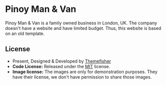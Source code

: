# Pinoy Man & Van

Pinoy Man & Van is a family owned business in London, UK. The company doesn't have a website and have limited budget. Thus, this website is based on an old template.

<!-- licence -->
## License
* Present, Designed & Developed by [Themefisher](https://themefisher.com)
* **Code License:** Released under the [MIT](https://github.com/themefisher/themelight/blob/main/LICENSE) license.
* **Image license:** The images are only for demonstration purposes. They have their license, we don't have permission to share those images.
